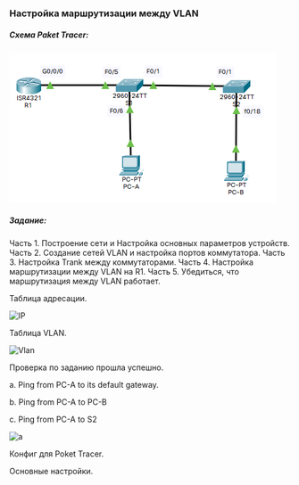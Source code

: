 ### **Настройка маршрутизации между VLAN**

##### Схема Paket Tracer:

![Scheme](Lab/VLAN/Scheme.png)

##### Задание:

Часть 1. Построение сети и Настройка основных параметров устройств.
Часть 2. Создание сетей VLAN и настройка портов коммутатора.
Часть 3. Настройка Trank между коммутаторами.
Часть 4. Настройка маршрутизации между VLAN на R1.
Часть 5. Убедиться, что маршрутизация между VLAN работает.

Таблица адресации.

![IP](C:\Users\Ivan\Desktop\IP.png)

Таблица VLAN.

![Vlan](C:\Users\Ivan\Desktop\Vlan.png)

Проверка по заданию прошла успешно.

a.   Ping from PC-A to its default gateway.

b.   Ping from PC-A to PC-B

c.   Ping from PC-A to S2

![a](C:\Users\Ivan\Desktop\a.png)



Конфиг для Poket Tracer.

Основные настройки.

